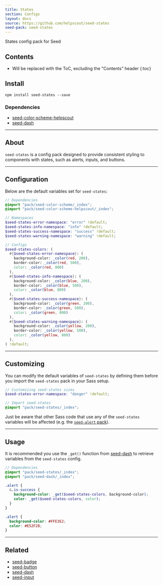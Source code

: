```yaml
---
title: States
section: Configs
layout: docs
source: https://github.com/helpscout/seed-states
seed-pack: seed-states
---
```


States config pack for Seed

## Contents

* Will be replaced with the ToC, excluding the "Contents" header
{:toc}

## Install

```
npm install seed-states --save
```


### Dependencies

* [seed-color-scheme-helpscout](/seed/packs/seed-color-scheme-helpscout)
* [seed-dash](/seed/packs/seed-dash)



---



## About

`seed-states` is a config pack designed to provide consistent styling to components with states, such as alerts, inputs, and buttons.



---



## Configuration

Below are the default variables set for `seed-states`:

```seed-states/_config.scss
// Dependencies
@import "pack/seed-color-scheme/_index";
@import "pack/seed-color-scheme-helpscout/_index";

// Namespaces
$seed-states-error-namespace: "error" !default;
$seed-states-info-namespace: "info" !default;
$seed-states-success-namespace: "success" !default;
$seed-states-warning-namespace: "warning" !default;

// Configs
$seed-states-colors: (
  #{$seed-states-error-namespace}: (
    background-color: _color(red, 200),
    border-color: _color(red, 500),
    color: _color(red, 800)
  ),
  #{$seed-states-info-namespace}: (
    background-color: _color(blue, 200),
    border-color: _color(blue, 500),
    color: _color(blue, 800)
  ),
  #{$seed-states-success-namespace}: (
    background-color: _color(green, 200),
    border-color: _color(green, 500),
    color: _color(green, 800)
  ),
  #{$seed-states-warning-namespace}: (
    background-color: _color(yellow, 200),
    border-color: _color(yellow, 500),
    color: _color(yellow, 800)
  ),
) !default;
```



---



## Customizing

You can modify the default variables of `seed-states` by defining them before you import the `seed-states` pack in your Sass setup.

```scss/configs/_seed-states.scss
// Customizing seed-states sizes
$seed-states-error-namespace: "danger" !default;

// Import seed-states
@import "pack/seed-states/_index";
```

Just be aware that other Sass code that use any of the `seed-states` variables will be affected (e.g. the [`seed-alert` pack](/seed/packs/seed-alert)).



---


## Usage

It is recommended you use the `_get()` function from [seed-dash](/seed/packs/seed-dash) to retrieve variables from the `seed-states` config.

```_alert.scss
// Dependencies
@import "pack/seed-states/_index";
@import "pack/seed-dash/_index";

.alert {
  &.is-success {
    background-color: _get($seed-states-colors, background-color);
    color: _get($seed-states-colors, color);
  }
}
```

```alert.css
.alert {
  background-color: #FFE3E2;
  color: #E52F28;
}
```



---



## Related

* [seed-badge](/seed/packs/seed-badge)
* [seed-button](/seed/packs/seed-button)
* [seed-dash](/seed/packs/seed-dash)
* [seed-input](/seed/packs/seed-input)
